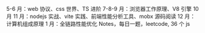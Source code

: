 5-6 月：web 协议、css 世界、TS 进阶
7-8-9 月：浏览器工作原理、V8 引擎
10 月 11 月：nodejs 实战、vite 实践、前端性能分析工具、mobx 源码阅读
12 月：计算机组成原理
1 月：全链路性能优化
Notes，每日一题，leetcode, 36 个 js
